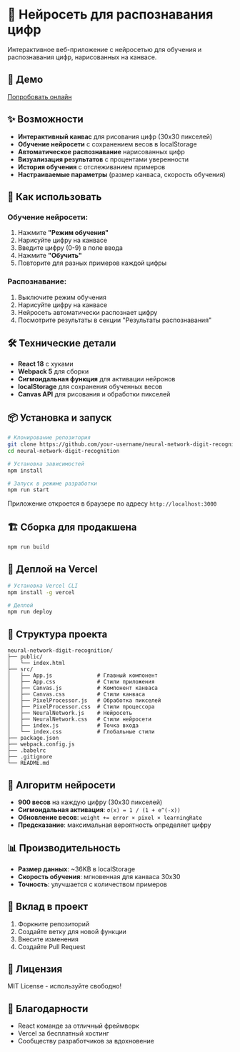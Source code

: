 # 🧠 Нейросеть для распознавания цифр

Интерактивное веб-приложение с нейросетью для обучения и распознавания цифр, нарисованных на канвасе.

## 🚀 Демо

[Попробовать онлайн](https://neural-network-digit-recognition.vercel.app)

## ✨ Возможности

- **Интерактивный канвас** для рисования цифр (30x30 пикселей)
- **Обучение нейросети** с сохранением весов в localStorage
- **Автоматическое распознавание** нарисованных цифр
- **Визуализация результатов** с процентами уверенности
- **История обучения** с отслеживанием примеров
- **Настраиваемые параметры** (размер канваса, скорость обучения)

## 🎯 Как использовать

### Обучение нейросети:
1. Нажмите **"Режим обучения"**
2. Нарисуйте цифру на канвасе
3. Введите цифру (0-9) в поле ввода
4. Нажмите **"Обучить"**
5. Повторите для разных примеров каждой цифры

### Распознавание:
1. Выключите режим обучения
2. Нарисуйте цифру на канвасе
3. Нейросеть автоматически распознает цифру
4. Посмотрите результаты в секции "Результаты распознавания"

## 🛠️ Технические детали

- **React 18** с хуками
- **Webpack 5** для сборки
- **Сигмоидальная функция** для активации нейронов
- **localStorage** для сохранения обученных весов
- **Canvas API** для рисования и обработки пикселей

## 📦 Установка и запуск

```bash
# Клонирование репозитория
git clone https://github.com/your-username/neural-network-digit-recognition.git
cd neural-network-digit-recognition

# Установка зависимостей
npm install

# Запуск в режиме разработки
npm run start
```

Приложение откроется в браузере по адресу `http://localhost:3000`

## 🏗️ Сборка для продакшена

```bash
npm run build
```

## 🚀 Деплой на Vercel

```bash
# Установка Vercel CLI
npm install -g vercel

# Деплой
npm run deploy
```

## 📁 Структура проекта

```
neural-network-digit-recognition/
├── public/
│   └── index.html
├── src/
│   ├── App.js              # Главный компонент
│   ├── App.css             # Стили приложения
│   ├── Canvas.js           # Компонент канваса
│   ├── Canvas.css          # Стили канваса
│   ├── PixelProcessor.js   # Обработка пикселей
│   ├── PixelProcessor.css  # Стили процессора
│   ├── NeuralNetwork.js    # Нейросеть
│   ├── NeuralNetwork.css   # Стили нейросети
│   ├── index.js            # Точка входа
│   └── index.css           # Глобальные стили
├── package.json
├── webpack.config.js
├── .babelrc
├── .gitignore
└── README.md
```

## 🧮 Алгоритм нейросети

- **900 весов** на каждую цифру (30x30 пикселей)
- **Сигмоидальная активация**: `σ(x) = 1 / (1 + e^(-x))`
- **Обновление весов**: `weight += error × pixel × learningRate`
- **Предсказание**: максимальная вероятность определяет цифру

## 📊 Производительность

- **Размер данных**: ~36KB в localStorage
- **Скорость обучения**: мгновенная для канваса 30x30
- **Точность**: улучшается с количеством примеров

## 🤝 Вклад в проект

1. Форкните репозиторий
2. Создайте ветку для новой функции
3. Внесите изменения
4. Создайте Pull Request

## 📄 Лицензия

MIT License - используйте свободно!

## 🙏 Благодарности

- React команде за отличный фреймворк
- Vercel за бесплатный хостинг
- Сообществу разработчиков за вдохновение
